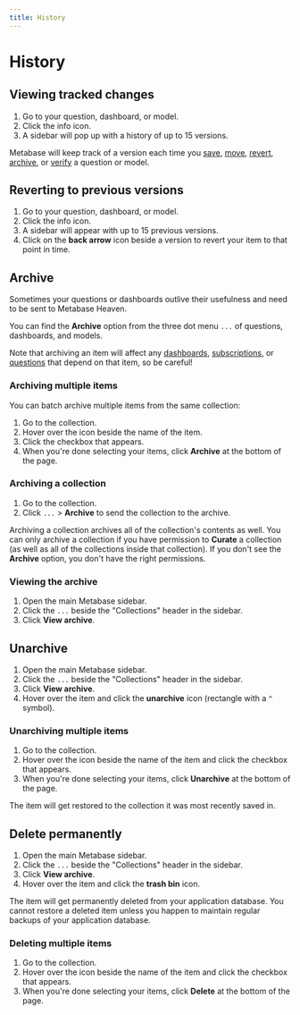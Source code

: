 ```yaml
---
title: History
---
```


# History

## Viewing tracked changes

1. Go to your question, dashboard, or model.
2. Click the info icon.
3. A sidebar will pop up with a history of up to 15 versions.

Metabase will keep track of a version each time you [save](../questions/sharing/answers.md#how-to-save-a-question), [move](../questions/sharing/answers.md#editing-your-question), [revert](#reverting-to-previous-versions), [archive](#archive), or [verify](./exploration.md#verified-items) a question or model.

## Reverting to previous versions

1. Go to your question, dashboard, or model.
2. Click the info icon.
3. A sidebar will appear with up to 15 previous versions.
4. Click on the **back arrow** icon beside a version to revert your item to that point in time.

## Archive

Sometimes your questions or dashboards outlive their usefulness and need to be sent to Metabase Heaven.

You can find the **Archive** option from the three dot menu `...` of questions, dashboards, and models. 

Note that archiving an item will affect any [dashboards](../dashboards/introduction.md), [subscriptions](../dashboards/subscriptions.md), or [questions](../questions/native-editor/referencing-saved-questions-in-queries.md) that depend on that item, so be careful!

### Archiving multiple items

You can batch archive multiple items from the same collection:

1. Go to the collection.
2. Hover over the icon beside the name of the item.
3. Click the checkbox that appears.
4. When you're done selecting your items, click **Archive** at the bottom of the page.

### Archiving a collection

1. Go to the collection.
2. Click `...` > **Archive** to send the collection to the archive.

Archiving a collection archives all of the collection's contents as well. You can only archive a collection if you have permission to **Curate** a collection (as well as all of the collections inside that collection). If you don't see the **Archive** option, you don't have the right permissions.

### Viewing the archive

1. Open the main Metabase sidebar.
2. Click the `...` beside the "Collections" header in the sidebar.
3. Click **View archive**.

## Unarchive

1. Open the main Metabase sidebar.
2. Click the `...` beside the "Collections" header in the sidebar.
3. Click **View archive**.
4. Hover over the item and click the **unarchive** icon (rectangle with a `^` symbol).

### Unarchiving multiple items

1. Go to the collection.
2. Hover over the icon beside the name of the item and click the checkbox that appears.
3. When you're done selecting your items, click **Unarchive** at the bottom of the page.

The item will get restored to the collection it was most recently saved in.

## Delete permanently

1. Open the main Metabase sidebar.
2. Click the `...` beside the "Collections" header in the sidebar.
3. Click **View archive**.
4. Hover over the item and click the **trash bin** icon.

The item will get permanently deleted from your application database. You cannot restore a deleted item unless you happen to maintain regular backups of your application database.

### Deleting multiple items

1. Go to the collection.
2. Hover over the icon beside the name of the item and click the checkbox that appears.
3. When you're done selecting your items, click **Delete** at the bottom of the page.
